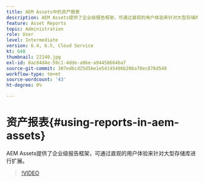 ```yaml
---
title: AEM Assets中的资产报表
description: AEM Assets提供了企业级报告框架，可通过直观的用户体验来针对大型存储库进行扩展。
feature: Asset Reports
topic: Administration
role: User
level: Intermediate
version: 6.4, 6.5, Cloud Service
kt: 648
thumbnail: 22140.jpg
exl-id: 8ac84d4e-59c1-4dde-a06e-a94458664ba7
source-git-commit: 307ed6cd25d5be1e54145406b206a78ec878d548
workflow-type: tm+mt
source-wordcount: '43'
ht-degree: 0%

---
```


# 资产报表{#using-reports-in-aem-assets}

AEM Assets提供了企业级报告框架，可通过直观的用户体验来针对大型存储库进行扩展。

>[!VIDEO](https://video.tv.adobe.com/v/22140/?quality=12&learn=on)
